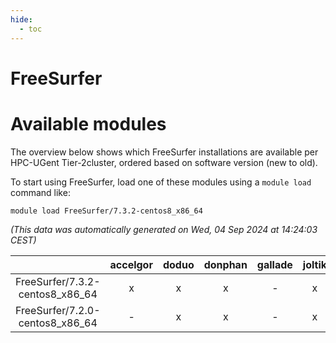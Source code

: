 ```yaml
---
hide:
  - toc
---
```


FreeSurfer
==========

# Available modules


The overview below shows which FreeSurfer installations are available per HPC-UGent Tier-2cluster, ordered based on software version (new to old).

To start using FreeSurfer, load one of these modules using a `module load` command like:

```shell
module load FreeSurfer/7.3.2-centos8_x86_64
```

*(This data was automatically generated on Wed, 04 Sep 2024 at 14:24:03 CEST)*  

| |accelgor|doduo|donphan|gallade|joltik|shinx|skitty|
| :---: | :---: | :---: | :---: | :---: | :---: | :---: | :---: |
|FreeSurfer/7.3.2-centos8_x86_64|x|x|x|-|x|-|x|
|FreeSurfer/7.2.0-centos8_x86_64|-|x|x|-|x|-|x|
